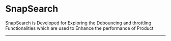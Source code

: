 # SnapSearch
SnapSearch is Developed for Exploring the Debouncing and throttling Functionalities which are used to Enhance the performance of Product
<hr>